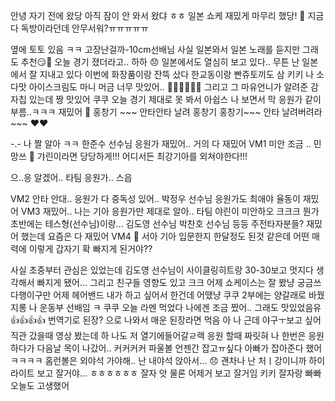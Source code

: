 안녕
자기 전에
왔당
아직 잠이 안 와서 왔댜
ㅎㅎ
일본 쇼케 재밌게 마무리 했당!
🌊 지금 다 독방이라던데 안무서워?ㅠㅠㅠㅠㅠ

옆에 토토 있음
ㅋㅋ
고장난걸까-10cm선배님
사실 일본와서
일본 노래를 듣지만
그래도
추천😏💓
오늘 경기 졌더라고..
하하
😞
일본에서도
열심히 보고 있다..
무튼
난 일본에서 잘 지내고 있다
이번에
화장품이랑 잔뜩 샀다
한교동이랑 빤쥬토끼도 삼
키키
나
소다맛 아이스크림도
마니 머금
너무 맛있어..
💓💓💓💓💓💓
그리고 그 마유언니가 알려준 감자칩 있는데 짱 맛있어
쿠쿠
오늘 경기 제대로 못 봐서 아쉽스
나 보면서
막 응원가 같이 부름..ㅋㅋㅋ
재밌어
🌊 홍창기 ~~~ 안타안타 날려 홍창기
홍창기~~~ 안타 날려버려라 ~~~ ❤️❤️


-.-
나 짤 알아
ㅋㅋ
한준수 선수님 응원가 재밌어..
거의 다 재밌어
VM1
미안 조금 .. 민망쓰
🌊 갸린이라면 당당하게!!! 어디서든 최강기아를 외쳐야한다!!!

으..응 알겠어..
타팀 응원가.. 스읍

VM2
안타 안대..
응원가 다 중독성 있어..
박정우 선수님 응원가도 최애야
율동이 재밌어
VM3
재밌어..
나는
기아 응원가만 제대로 알아..
타팀 야린이 미안하오
크크크
뭔가
초반에는
테스형(선수님)이랑… 김도영 선수님 박찬호 선수님 등등 
주전타자분들? 
재밌어 했는데
요즘은 다 재밌어
VM4
🌊 서아 기아 입문한지 한달정도 된것 같은데 어떤 매력에 이렇게 갑자기 확 빠지게 된거야??

사실
초중부터 관심은 있었는데
김도영 선수님이 사이클링히트랑 30-30보고 멋지다 생각해서 빠지게 됐어…
그리고 친구들 영향도 있고
크크
어제 쇼케이스는 잘 봤냥
궁금쓰
다행이구만
어제 헤어밴드
내가 하고 싶어서
한건데
어땠냥
쿠쿠
2부에는 양갈래로 바꿨지롱
나 운동부 선배임 ㅋ
쿠쿠
오늘 라멘 먹었다
나에겐 조금 짰어..
그래도
맛있었음유
👍👍👍👍
번역기로 된장? 으로 나와서
매운 된장라면 먹음
아 나 근데
야구ㅜ보고 싶어
직관 갔을때 영상 봤는데
하
나도 저 열기에들어갈ㄹ랙
응원 할때 짜릿혀
나 한번은
응원하다가 다음날 
목이 나갔어..
커커커커
파울볼 언젠간 잡고ㅠ싶다
아빠가 잡아준다 했어
ㅋㅋㅋㅋ
홈런볼은
외야석 가야해..
난 내야석 앉아서…
😞
괜차나 난 처ㅣ강이니까
하이라이트 보고 잘거야…
ㅎㅎㅎㅎㅎㅎ
잘자
앗 물론
어제거 보고 잘거임
키키
잘자랑
빠빠
오늘도 고생했어








